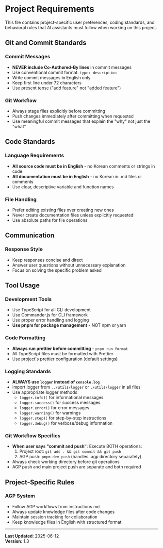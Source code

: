 # Project Requirements

This file contains project-specific user preferences, coding standards, and behavioral rules that AI assistants must follow when working on this project.

## Git and Commit Standards

### Commit Messages
- **NEVER include Co-Authored-By lines** in commit messages
- Use conventional commit format: `type: description`
- Write commit messages in English only
- Keep first line under 72 characters
- Use present tense ("add feature" not "added feature")

### Git Workflow
- Always stage files explicitly before committing
- Push changes immediately after committing when requested
- Use meaningful commit messages that explain the "why" not just the "what"

## Code Standards

### Language Requirements
- **All source code must be in English** - no Korean comments or strings in code
- **All documentation must be in English** - no Korean in .md files or comments
- Use clear, descriptive variable and function names

### File Handling
- Prefer editing existing files over creating new ones
- Never create documentation files unless explicitly requested
- Use absolute paths for file operations

## Communication

### Response Style
- Keep responses concise and direct
- Answer user questions without unnecessary explanation
- Focus on solving the specific problem asked

## Tool Usage

### Development Tools
- Use TypeScript for all CLI development
- Use Commander.js for CLI framework
- Use proper error handling and logging
- **Use pnpm for package management** - NOT npm or yarn

### Code Formatting
- **Always run prettier before committing** - `pnpm run format`
- All TypeScript files must be formatted with Prettier
- Use project's prettier configuration (default settings)

### Logging Standards
- **ALWAYS use `logger` instead of `console.log`**
- Import logger from `../utils/logger` or `./utils/logger` in all files
- Use appropriate logger methods:
  - `logger.info()` for informational messages
  - `logger.success()` for success messages
  - `logger.error()` for error messages
  - `logger.warning()` for warnings
  - `logger.step()` for step-by-step instructions
  - `logger.debug()` for verbose/debug information

### Git Workflow Specifics
- **When user says "commit and push"**: Execute BOTH operations:
  1. Project root: `git add . && git commit && git push`
  2. AGP push: `pnpm dev push` (handles .agp directory separately)
- Always check working directory before git operations
- AGP push and main project push are separate and both required

## Project-Specific Rules

### AGP System
- Follow AGP workflows from instructions.md
- Always update knowledge files after code changes
- Maintain session tracking for collaboration
- Keep knowledge files in English with structured format

---

**Last Updated**: 2025-06-12  
**Version**: 1.3